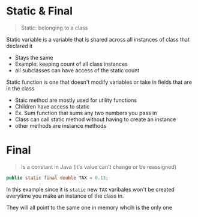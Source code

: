 # Static & Final

> Static: belonging to a class

Static variable is a variable that is shared across all instances of class that declared it

- Stays the same
- Example: keeping count of all class instances
- all subclasses can have access of the static count

Static function is one that doesn't modify variables or take in fields that are in the class

- Staic method are mostly used for utility functions
- Children have access to static
- Ex. Sum function that sums any two numbers you pass in
- Class can call static method without having to create an instance
- other methods are instance methods

# Final

> Is a constant in Java (it's value can't change or be reassigned)

```java
public static final double TAX = 0.13;
```

In this example since it is `static` new `TAX` varibales won't be created everytime you make an instance of the class in.

They will all point to the same one in memory whcih is the only one
